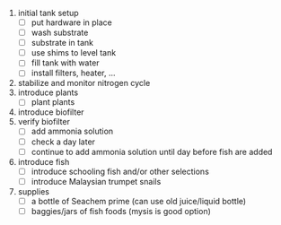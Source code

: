 1. initial tank setup
    - [ ] put hardware in place
    - [ ] wash substrate
    - [ ] substrate in tank
    - [ ] use shims to level tank
    - [ ] fill tank with water
    - [ ] install filters, heater, ...
2. stabilize and monitor nitrogen cycle
3. introduce plants
    - [ ] plant plants
3. introduce biofilter
4. verify biofilter
    - [ ] add ammonia solution
    - [ ] check a day later
    - [ ] continue to add ammonia solution until day before fish are added
5. introduce fish
    - [ ] introduce schooling fish and/or other selections
    - [ ] introduce Malaysian trumpet snails
6. supplies
    - [ ] a bottle of Seachem prime (can use old juice/liquid bottle)
    - [ ] baggies/jars of fish foods (mysis is good option)
